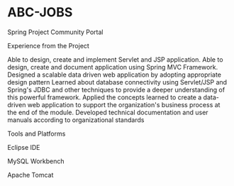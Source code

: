 # ABC-JOBS

Spring Project Community Portal

Experience from the Project

Able to design, create and implement Servlet and JSP application. Able to design, create and document application using Spring MVC Framework. Designed a scalable data driven web application by adopting appropriate design pattern Learned about database connectivity using Servlet/JSP and Spring's JDBC and other techniques to provide a deeper understanding of this powerful framework. Applied the concepts learned to create a data-driven web application to support the organization's business process at the end of the module. Developed technical documentation and user manuals according to organizational standards

Tools and Platforms

Eclipse IDE

MySQL Workbench

Apache Tomcat
